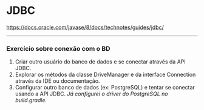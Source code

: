# JDBC
https://docs.oracle.com/javase/8/docs/technotes/guides/jdbc/
___

### Exercício sobre conexão com o BD
1) Criar outro usuário do banco de dados e se conectar 
através da API JDBC.
2) Explorar os métodos da classe DriveManager e da
interface Connection através da IDE ou documentação.
3) Configurar outro banco de dados (ex: PostgreSQL)
e tentar se conectar usando a API JDBC.
   *Já configurei o driver do PostgreSQL no build.gradle.*